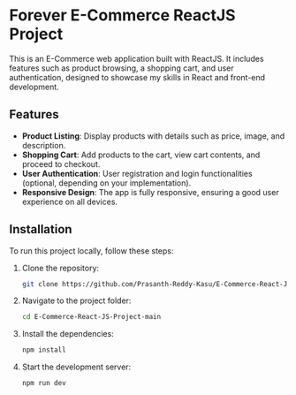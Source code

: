 # Forever E-Commerce ReactJS Project

This is an E-Commerce web application built with ReactJS. It includes features such as product browsing, a shopping cart, and user authentication, designed to showcase my skills in React and front-end development.

## Features
- **Product Listing**: Display products with details such as price, image, and description.
- **Shopping Cart**: Add products to the cart, view cart contents, and proceed to checkout.
- **User Authentication**: User registration and login functionalities (optional, depending on your implementation).
- **Responsive Design**: The app is fully responsive, ensuring a good user experience on all devices.

## Installation

To run this project locally, follow these steps:

1. Clone the repository:
   ```bash
   git clone https://github.com/Prasanth-Reddy-Kasu/E-Commerce-React-JS-Project.git
   ```
2. Navigate to the project folder:
   ```bash
   cd E-Commerce-React-JS-Project-main
   ```
3. Install the dependencies:
   ```bash
   npm install
   ```
4. Start the development server:
   ```bash
   npm run dev
   ```
